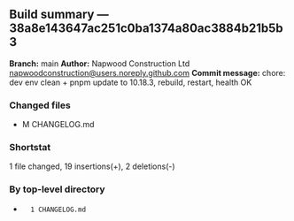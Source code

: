 ## Build summary — 38a8e143647ac251c0ba1374a80ac3884b21b5b3

**Branch:** main
**Author:** Napwood Construction Ltd <napwoodconstruction@users.noreply.github.com>
**Commit message:** chore: dev env clean + pnpm update to 10.18.3, rebuild, restart, health OK

### Changed files
 - M	CHANGELOG.md

### Shortstat
 1 file changed, 19 insertions(+), 2 deletions(-)

### By top-level directory
 -       1 CHANGELOG.md
